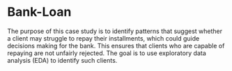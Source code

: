 # Bank-Loan
The purpose of this case study is to identify patterns that suggest whether a client may struggle to repay their installments, which could guide decisions making for the bank. This ensures that clients who are capable of repaying are not unfairly rejected. The goal is to use exploratory data analysis (EDA) to identify such clients.
